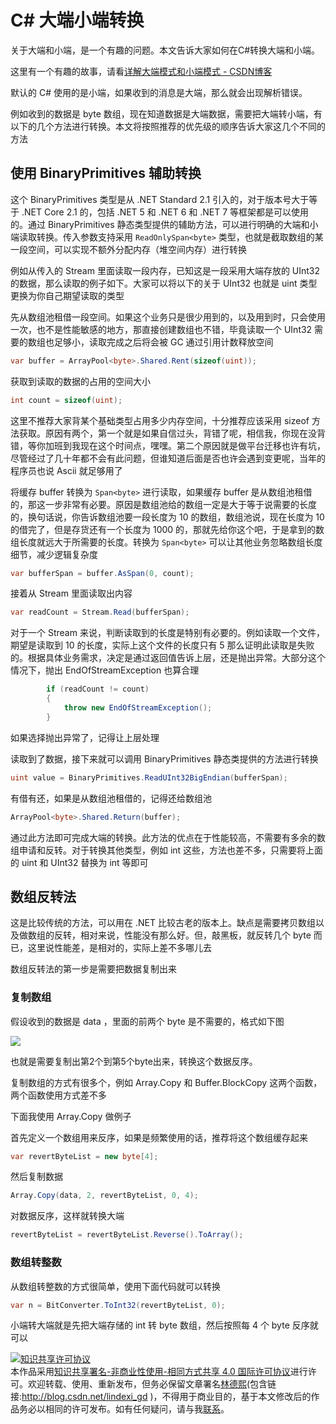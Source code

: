 # C# 大端小端转换

关于大端和小端，是一个有趣的问题。本文告诉大家如何在C#转换大端和小端。


<!--more-->
<!-- CreateTime:2019/8/31 16:55:58 -->


这里有一个有趣的故事，请看[详解大端模式和小端模式 - CSDN博客](https://blog.csdn.net/ce123_zhouwei/article/details/6971544 )

默认的 C# 使用的是小端，如果收到的消息是大端，那么就会出现解析错误。

例如收到的数据是 byte 数组，现在知道数据是大端数据，需要把大端转小端，有以下的几个方法进行转换。本文将按照推荐的优先级的顺序告诉大家这几个不同的方法

## 使用 BinaryPrimitives 辅助转换

这个 BinaryPrimitives 类型是从 .NET Standard 2.1 引入的，对于版本号大于等于 .NET Core 2.1 的，包括 .NET 5 和 .NET 6 和 .NET 7 等框架都是可以使用的。通过 BinaryPrimitives 静态类型提供的辅助方法，可以进行明确的大端和小端读取转换。传入参数支持采用 `ReadOnlySpan<byte>` 类型，也就是截取数组的某一段空间，可以实现不额外分配内存（堆空间内存）进行转换

例如从传入的 Stream 里面读取一段内存，已知这是一段采用大端存放的 UInt32 的数据，那么读取的例子如下。大家可以将以下的关于 UInt32 也就是 uint 类型更换为你自己期望读取的类型

先从数组池租借一段空间。如果这个业务只是很少用到的，以及用到时，只会使用一次，也不是性能敏感的地方，那直接创建数组也不错，毕竟读取一个 UInt32 需要的数组也足够小，读取完成之后将会被 GC 通过引用计数释放空间

```csharp
var buffer = ArrayPool<byte>.Shared.Rent(sizeof(uint));
```

获取到读取的数据的占用的空间大小

```csharp
int count = sizeof(uint);
```

这里不推荐大家背某个基础类型占用多少内存空间，十分推荐应该采用 sizeof 方法获取。原因有两个，第一个就是如果自信过头，背错了呢，相信我，你现在没背错，等你加班到我现在这个时间点，嘿嘿。第二个原因就是做平台迁移也许有坑，尽管经过了几十年都不会有此问题，但谁知道后面是否也许会遇到变更呢，当年的程序员也说 Ascii 就足够用了

将缓存 buffer 转换为 `Span<byte>` 进行读取，如果缓存 buffer 是从数组池租借的，那这一步非常有必要。原因是数组池给的数组一定是大于等于说需要的长度的，换句话说，你告诉数组池要一段长度为 10 的数组，数组池说，现在长度为 10 的借完了，但是存货还有一个长度为 1000 的，那就先给你这个吧，于是拿到的数组长度就远大于所需要的长度。转换为 `Span<byte>` 可以让其他业务忽略数组长度细节，减少逻辑复杂度

```csharp
var bufferSpan = buffer.AsSpan(0, count);
```

接着从 Stream 里面读取出内容

```csharp
var readCount = Stream.Read(bufferSpan);
```

对于一个 Stream 来说，判断读取到的长度是特别有必要的。例如读取一个文件，期望是读取到 10 的长度，实际上这个文件的长度只有 5 那么证明此读取是失败的。根据具体业务需求，决定是通过返回值告诉上层，还是抛出异常。大部分这个情况下，抛出 EndOfStreamException 也算合理

```csharp
        if (readCount != count)
        {
            throw new EndOfStreamException();
        }
```

如果选择抛出异常了，记得让上层处理

读取到了数据，接下来就可以调用 BinaryPrimitives 静态类提供的方法进行转换

```csharp
uint value = BinaryPrimitives.ReadUInt32BigEndian(bufferSpan);
```

有借有还，如果是从数组池租借的，记得还给数组池

```csharp
ArrayPool<byte>.Shared.Return(buffer);
```

通过此方法即可完成大端的转换。此方法的优点在于性能较高，不需要有多余的数组申请和反转。对于转换其他类型，例如 int 这些，方法也差不多，只需要将上面的 uint 和 UInt32 替换为 int 等即可

## 数组反转法

这是比较传统的方法，可以用在 .NET 比较古老的版本上。缺点是需要拷贝数组以及做数组的反转，相对来说，性能没有那么好。但，敲黑板，就反转几个 byte 而已，这里说性能差，是相对的，实际上差不多哪儿去

数组反转法的第一步是需要把数据复制出来

### 复制数组

假设收到的数据是 data ，里面的前两个 byte 是不需要的，格式如下图

![](http://cdn.lindexi.site/lindexi%2F2018528102650406.jpg)

也就是需要复制出第2个到第5个byte出来，转换这个数据反序。

复制数组的方式有很多个，例如 Array.Copy 和 Buffer.BlockCopy 这两个函数，两个函数使用方式差不多

下面我使用 Array.Copy 做例子

首先定义一个数组用来反序，如果是频繁使用的话，推荐将这个数组缓存起来

```csharp
var revertByteList = new byte[4];
```

然后复制数据

```csharp
Array.Copy(data, 2, revertByteList, 0, 4);
```

对数据反序，这样就转换大端

```csharp
revertByteList = revertByteList.Reverse().ToArray();
```

### 数组转整数

从数组转整数的方式很简单，使用下面代码就可以转换

```csharp
var n = BitConverter.ToInt32(revertByteList, 0);
```

小端转大端就是先把大端存储的 int 转 byte 数组，然后按照每 4 个 byte 反序就可以

<a rel="license" href="http://creativecommons.org/licenses/by-nc-sa/4.0/"><img alt="知识共享许可协议" style="border-width:0" src="https://licensebuttons.net/l/by-nc-sa/4.0/88x31.png" /></a><br />本作品采用<a rel="license" href="http://creativecommons.org/licenses/by-nc-sa/4.0/">知识共享署名-非商业性使用-相同方式共享 4.0 国际许可协议</a>进行许可。欢迎转载、使用、重新发布，但务必保留文章署名[林德熙](http://blog.csdn.net/lindexi_gd)(包含链接:http://blog.csdn.net/lindexi_gd )，不得用于商业目的，基于本文修改后的作品务必以相同的许可发布。如有任何疑问，请与我[联系](mailto:lindexi_gd@163.com)。
